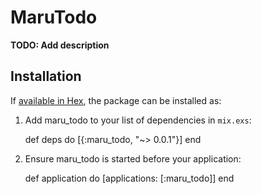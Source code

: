 # MaruTodo

**TODO: Add description**

## Installation

If [available in Hex](https://hex.pm/docs/publish), the package can be installed as:

  1. Add maru_todo to your list of dependencies in `mix.exs`:

        def deps do
          [{:maru_todo, "~> 0.0.1"}]
        end

  2. Ensure maru_todo is started before your application:

        def application do
          [applications: [:maru_todo]]
        end
